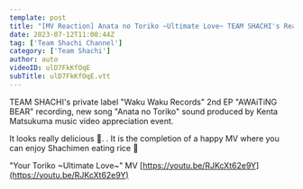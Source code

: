 ```yaml
---
template: post
title: "[MV Reaction] Anata no Toriko ~Ultimate Love~ TEAM SHACHI's Reaction."
date: 2023-07-12T11:00:44Z
tag: ['Team Shachi Channel']
category: ['Team Shachi']
author: auto 
videoID: ulD7FkKfOqE
subTitle: ulD7FkKfOqE.vtt
---
```

TEAM SHACHI's private label "Waku Waku Records" 2nd EP "AWAiTiNG BEAR" recording, new song "Anata no Toriko" sound produced by Kenta Matsukuma music video appreciation event.

It looks really delicious 🥺. .
It is the completion of a happy MV where you can enjoy Shachimen eating rice 🎵


"Your Toriko ~Ultimate Love~" MV
[https://youtu.be/RJKcXt62e9Y](https://youtu.be/RJKcXt62e9Y)
